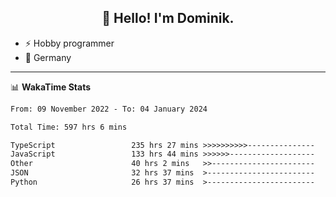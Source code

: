 <h2 align="center">👋 Hello! I'm Dominik.</h2>

- ⚡ Hobby programmer
- 📍 Germany

---
📊 **WakaTime Stats**
<!--START_SECTION:waka-->

```txt
From: 09 November 2022 - To: 04 January 2024

Total Time: 597 hrs 6 mins

TypeScript                 235 hrs 27 mins >>>>>>>>>>---------------   39.43 %
JavaScript                 133 hrs 44 mins >>>>>>-------------------   22.40 %
Other                      40 hrs 2 mins   >>-----------------------   06.71 %
JSON                       32 hrs 37 mins  >------------------------   05.47 %
Python                     26 hrs 37 mins  >------------------------   04.46 %
```

<!--END_SECTION:waka-->
